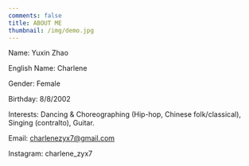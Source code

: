 ```yaml
---
comments: false
title: ABOUT ME
thumbnail: /img/demo.jpg
---
```


Name: Yuxin Zhao

English Name: Charlene

Gender: Female

Birthday: 8/8/2002

Interests: Dancing & Choreographing (Hip-hop, Chinese folk/classical), Singing (contralto), Guitar.

Email: charlenezyx7@gmail.com

Instagram: charlene_zyx7
